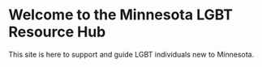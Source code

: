 # Welcome to the Minnesota LGBT Resource Hub
This site is here to support and guide LGBT individuals new to Minnesota.
